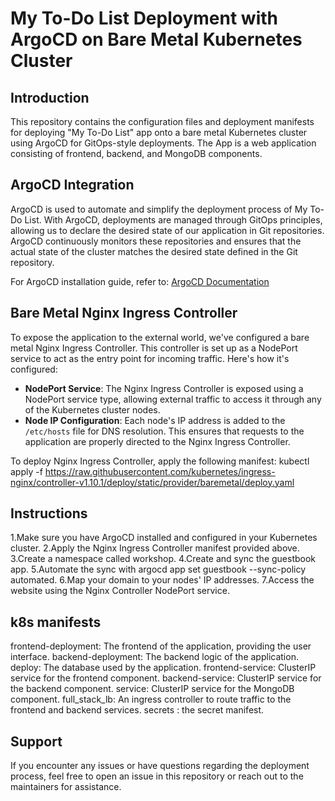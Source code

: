 # My To-Do List Deployment with ArgoCD on Bare Metal Kubernetes Cluster

## Introduction
This repository contains the configuration files and deployment manifests for deploying "My To-Do List" app onto a bare metal Kubernetes cluster using ArgoCD for GitOps-style deployments. The App is a web application consisting of frontend, backend, and MongoDB components.

## ArgoCD Integration
ArgoCD is used to automate and simplify the deployment process of My To-Do List. With ArgoCD, deployments are managed through GitOps principles, allowing us to declare the desired state of our application in Git repositories. ArgoCD continuously monitors these repositories and ensures that the actual state of the cluster matches the desired state defined in the Git repository.

For ArgoCD installation guide, refer to: [ArgoCD Documentation](https://argo-cd.readthedocs.io/en/stable/getting_started/)

## Bare Metal Nginx Ingress Controller
To expose the application to the external world, we've configured a bare metal Nginx Ingress Controller. This controller is set up as a NodePort service to act as the entry point for incoming traffic. Here's how it's configured:

- **NodePort Service**: The Nginx Ingress Controller is exposed using a NodePort service type, allowing external traffic to access it through any of the Kubernetes cluster nodes.
- **Node IP Configuration**: Each node's IP address is added to the `/etc/hosts` file for DNS resolution. This ensures that requests to the application are properly directed to the Nginx Ingress Controller.

To deploy Nginx Ingress Controller, apply the following manifest:
kubectl apply -f https://raw.githubusercontent.com/kubernetes/ingress-nginx/controller-v1.10.1/deploy/static/provider/baremetal/deploy.yaml

## Instructions 
1.Make sure you have ArgoCD installed and configured in your Kubernetes cluster.
2.Apply the Nginx Ingress Controller manifest provided above.
3.Create a namespace called workshop.
4.Create and sync the guestbook app.
5.Automate the sync with argocd app set guestbook --sync-policy automated.
6.Map your domain to your nodes' IP addresses.
7.Access the website using the Nginx Controller NodePort service.

## k8s manifests
frontend-deployment: The frontend of the application, providing the user interface.
backend-deployment: The backend logic of the application.
deploy: The database used by the application.
frontend-service: ClusterIP service for the frontend component.
backend-service: ClusterIP service for the backend component.
service: ClusterIP service for the MongoDB component.
full_stack_lb: An ingress controller to route traffic to the frontend and backend services.
secrets : the secret manifest.

## Support
If you encounter any issues or have questions regarding the deployment process, feel free to open an issue in this repository or reach out to the maintainers for assistance.
